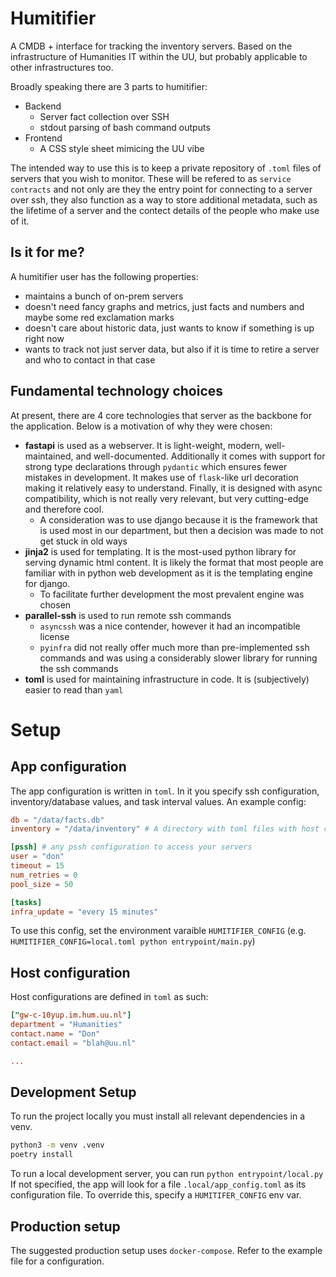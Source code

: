 # Humitifier

A CMDB + interface for tracking the inventory servers.
Based on the infrastructure of Humanities IT within the UU, but probably applicable to other infrastructures too.

Broadly speaking there are 3 parts to humitifier:

* Backend
  * Server fact collection over SSH
  * stdout parsing of bash command outputs
* Frontend
  * A CSS style sheet mimicing the UU vibe


The intended way to use this is to keep a private repository of `.toml` files of servers that you wish to monitor.
These will be refered to as `service contracts` and not only are they the entry point for connecting to a server over ssh, they also function as a way to store additional metadata, such as the lifetime of a server and the contect details of the people who make use of it.

## Is it for me?

A humitifier user has the following properties:

* maintains a bunch of on-prem servers
* doesn't need fancy graphs and metrics, just facts and numbers and maybe some red exclamation marks
* doesn't care about historic data, just wants to know if something is up right now
* wants to track not just server data, but also if it is time to retire a server and who to contact in that case



## Fundamental technology choices

At present, there are 4 core technologies that server as the backbone for the application.
Below is a motivation of why they were chosen:

* **fastapi** is used as a webserver. It is light-weight, modern, well-maintained, and well-documented. Additionally it comes with support for strong type declarations through `pydantic` which ensures fewer mistakes in development. It makes use of `flask`-like url decoration making it relatively easy to understand. Finally, it is designed with async compatibility, which is not really very relevant, but very cutting-edge and therefore cool.
  * A consideration was to use django because it is the framework that is used most in our department, but then a decision was made to not get stuck in old ways
* **jinja2** is used for templating. It is the most-used python library for serving dynamic html content. It is likely the format that most people are familiar with in python web development as it is the templating engine for django.
  * To facilitate further development the most prevalent engine was chosen
* **parallel-ssh** is used to run remote ssh commands
  * `asyncssh` was a nice contender, however it had an incompatible license
  * `pyinfra` did not really offer much more than pre-implemented ssh commands and was using a considerably slower library for running the ssh commands
* **toml** is used for maintaining infrastructure in code. It is (subjectively) easier to read than `yaml`


# Setup

## App configuration
The app configuration is written in `toml`.
In it you specify ssh configuration, inventory/database values, and task interval values.
An example config:

```toml
db = "/data/facts.db"
inventory = "/data/inventory" # A directory with toml files with host configurations

[pssh] # any pssh configuration to access your servers
user = "don"
timeout = 15
num_retries = 0
pool_size = 50

[tasks]
infra_update = "every 15 minutes"
```
To use this config, set the environment varaible `HUMITIFIER_CONFIG` (e.g. `HUMITIFIER_CONFIG=local.toml python entrypoint/main.py`)

## Host configuration
Host configurations are defined in `toml` as such:

```toml
["gw-c-10yup.im.hum.uu.nl"]
department = "Humanities"
contact.name = "Don"
contact.email = "blah@uu.nl"

...
```

## Development Setup

To run the project locally you must install all relevant dependencies in a venv.

```bash
python3 -m venv .venv
poetry install
```

To run a local development server, you can run `python entrypoint/local.py` 
If not specified, the app will look for a file `.local/app_config.toml` as its configuration file.
To override this, specify a `HUMITIFER_CONFIG` env var.

## Production setup

The suggested production setup uses `docker-compose`.
Refer to the example file for a configuration.

